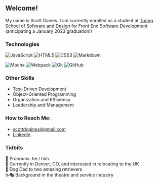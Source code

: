 ## Welcome!

My name is Scott Gaines. I am currently enrolled as a student at [Turing School of Software and Design](https://turing.edu/) for Front End Software Development (anticipating a January 2023 graduation!)

### Technologies
![JavaScript](https://img.shields.io/badge/javascript-%23323330.svg?style=for-the-badge&logo=javascript&logoColor=%23F7DF1E)
![HTML5](https://img.shields.io/badge/html5-%23E34F26.svg?style=for-the-badge&logo=html5&logoColor=white)
![CSS3](https://img.shields.io/badge/css3-%231572B6.svg?style=for-the-badge&logo=css3&logoColor=white)
![Markdown](https://img.shields.io/badge/markdown-%23000000.svg?style=for-the-badge&logo=markdown&logoColor=white)

![Mocha](https://img.shields.io/badge/-mocha-%238D6748?style=for-the-badge&logo=mocha&logoColor=white)
![Webpack](https://img.shields.io/badge/webpack-%238DD6F9.svg?style=for-the-badge&logo=webpack&logoColor=black)
![Git](https://img.shields.io/badge/git-%23F05033.svg?style=for-the-badge&logo=git&logoColor=white)
![GitHub](https://img.shields.io/badge/github-%23121011.svg?style=for-the-badge&logo=github&logoColor=white)

### Other Skills
- Test-Driven Development
- Object-Oriented Programming
- Organization and Efficiency
- Leadership and Management

<!-- I prioritize planning and organization that lead to thoughtful results, while still being able to think on my feet when necessary -->

### How to Reach Me:
- scottdgaines@gmail.com
- [LinkedIn](https://www.linkedin.com/in/scottdgaines-fe/)

### Tidbits
👤  Pronouns: he / him<br>
📍  Currently in Denver, CO, and interested in relocating to the UK<br>
🐶  Dog Dad to two amazing retrievers<br>
☕🎭  Background in the theatre and service industry

